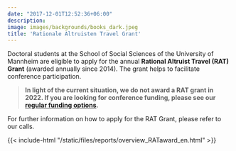 ```yaml
---
date: "2017-12-01T12:52:36+06:00"
description: 
image: images/backgrounds/books_dark.jpeg
title: 'Rationale Altruisten Travel Grant'
---
```


Doctoral students at the School of Social Sciences of the University of Mannheim are eligible to apply for the annual **Rational Altruist Travel (RAT) Grant** (awarded annually since 2014). The grant helps to facilitate conference participation. 

> **In light of the current situation, we do not award a RAT grant in 2022. If you are looking for conference funding, please see our [regular funding options](en/funding/regular-funding).**

For further information on how to apply for the RAT Grant, please refer to our calls.

{{< include-html "/static/files/reports/overview_RATaward_en.html" >}}

<!-- 
[List of prize winners](/files/reports/overview_RATaward_en.html):

| Year &nbsp; &nbsp; &nbsp; &nbsp; &nbsp;| Surname    &nbsp; &nbsp; &nbsp; &nbsp; &nbsp;| Name          &nbsp; &nbsp; &nbsp; &nbsp; &nbsp;| Supervisor             &nbsp; &nbsp; &nbsp; &nbsp; &nbsp;  &nbsp; &nbsp; &nbsp; | Prize    &nbsp; &nbsp; &nbsp; &nbsp; &nbsp; |
|------|-------------|------------------|--------------------------|-----------|
| 2014 | Buß         | Christopher      | Prof. Dr. Ebbinghaus     | RAT Grant |
| 2014 | Marbach     | Moritz           | Prof. Dr. König          | RAT Grant |
| 2015 | Wenz        | Laura            | Prof. Dr. Sonnentag      | RAT Grant |
| 2016 | Malejka     | Simone           | Prof. Dr. Bröder         | RAT Grant |
| 2016 | Heck        | Daniel           | Prof. Dr. Erdfelder      | RAT Grant |
| 2017 | Henninger   | Felix            | Prof. Dr. Hilbig         | RAT Grant |
| 2018 | [Juhl](http://www.sebastianjuhl.com)        | Sebastian        | Prof. Dr. Bräuninger     | RAT Grant |
| 2018 | [Wulff](http://psycho3.uni-mannheim.de/Personen/Liliane%20Wullf,%20M.Sc./)       | Liliane          | Prof. Dr. Kuhlmann       | RAT Grant |
| 2019 | [Fraunfelter](http://klips.psychologie.uni-mannheim.de/personen/Laura-Ashley%20Fraunfelter/) | Laura-Ashley     |                          | RAT Grant |
| 2019 | [Rettig](https://reforms.uni-mannheim.de/ionas/sowi/reforms/internet_panel/Team/rettig_tobias/)      | Tobias           |                          | RAT Grant |
| 2020 | [Olsowski](https://www.sowi.uni-mannheim.de/en/carey/team/academic-staff/olsowski-felix/)    | Felix            | Prof. Sabine Carey, PhD  | RAT Grant |
-->